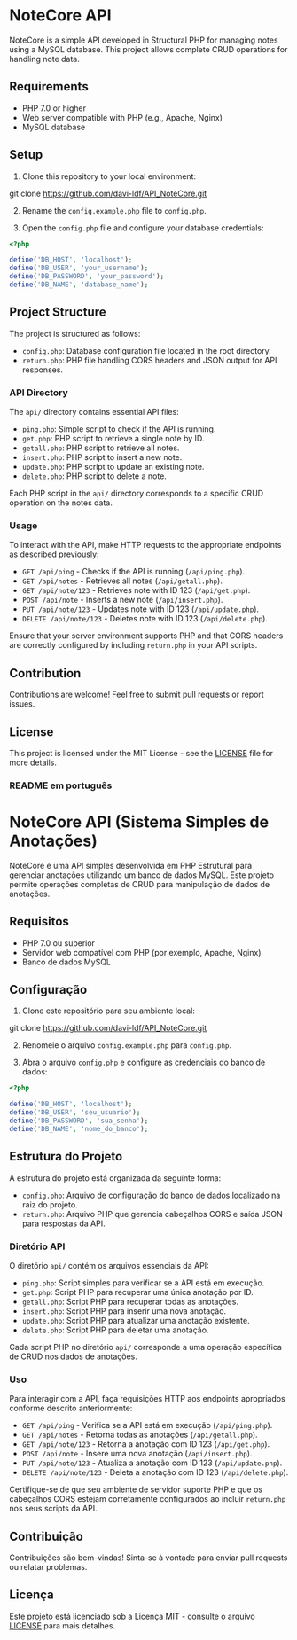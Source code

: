 # NoteCore API

NoteCore is a simple API developed in Structural PHP for managing notes using a MySQL database. This project allows complete CRUD operations for handling note data.

## Requirements

- PHP 7.0 or higher
- Web server compatible with PHP (e.g., Apache, Nginx)
- MySQL database

## Setup

1. Clone this repository to your local environment:

git clone https://github.com/davi-ldf/API_NoteCore.git


2. Rename the `config.example.php` file to `config.php`.


3. Open the `config.php` file and configure your database credentials:

```php
<?php

define('DB_HOST', 'localhost');
define('DB_USER', 'your_username');
define('DB_PASSWORD', 'your_password');
define('DB_NAME', 'database_name');

````

## Project Structure

The project is structured as follows:

- `config.php`: Database configuration file located in the root directory.
- `return.php`: PHP file handling CORS headers and JSON output for API responses.

### API Directory

The `api/` directory contains essential API files:

- `ping.php`: Simple script to check if the API is running.
- `get.php`: PHP script to retrieve a single note by ID.
- `getall.php`: PHP script to retrieve all notes.
- `insert.php`: PHP script to insert a new note.
- `update.php`: PHP script to update an existing note.
- `delete.php`: PHP script to delete a note.

Each PHP script in the `api/` directory corresponds to a specific CRUD operation on the notes data.

### Usage

To interact with the API, make HTTP requests to the appropriate endpoints as described previously:

- `GET /api/ping` - Checks if the API is running (`/api/ping.php`).
- `GET /api/notes` - Retrieves all notes (`/api/getall.php`).
- `GET /api/note/123` - Retrieves note with ID 123 (`/api/get.php`).
- `POST /api/note` - Inserts a new note (`/api/insert.php`).
- `PUT /api/note/123` - Updates note with ID 123 (`/api/update.php`).
- `DELETE /api/note/123` - Deletes note with ID 123 (`/api/delete.php`).

Ensure that your server environment supports PHP and that CORS headers are correctly configured by including `return.php` in your API scripts.

## Contribution

Contributions are welcome! Feel free to submit pull requests or report issues.

## License

This project is licensed under the MIT License - see the [LICENSE](LICENSE) file for more details.



### README em português


# NoteCore API (Sistema Simples de Anotações)

NoteCore é uma API simples desenvolvida em PHP Estrutural para gerenciar anotações utilizando um banco de dados MySQL. Este projeto permite operações completas de CRUD para manipulação de dados de anotações.

## Requisitos

- PHP 7.0 ou superior
- Servidor web compatível com PHP (por exemplo, Apache, Nginx)
- Banco de dados MySQL

## Configuração

1. Clone este repositório para seu ambiente local:


git clone https://github.com/davi-ldf/API_NoteCore.git


2. Renomeie o arquivo `config.example.php` para `config.php`.

3. Abra o arquivo `config.php` e configure as credenciais do banco de dados:

```php
<?php

define('DB_HOST', 'localhost');
define('DB_USER', 'seu_usuario');
define('DB_PASSWORD', 'sua_senha');
define('DB_NAME', 'nome_do_banco');
```

## Estrutura do Projeto

A estrutura do projeto está organizada da seguinte forma:

- `config.php`: Arquivo de configuração do banco de dados localizado na raiz do projeto.
- `return.php`: Arquivo PHP que gerencia cabeçalhos CORS e saída JSON para respostas da API.

### Diretório API

O diretório `api/` contém os arquivos essenciais da API:

- `ping.php`: Script simples para verificar se a API está em execução.
- `get.php`: Script PHP para recuperar uma única anotação por ID.
- `getall.php`: Script PHP para recuperar todas as anotações.
- `insert.php`: Script PHP para inserir uma nova anotação.
- `update.php`: Script PHP para atualizar uma anotação existente.
- `delete.php`: Script PHP para deletar uma anotação.

Cada script PHP no diretório `api/` corresponde a uma operação específica de CRUD nos dados de anotações.

### Uso

Para interagir com a API, faça requisições HTTP aos endpoints apropriados conforme descrito anteriormente:

- `GET /api/ping` - Verifica se a API está em execução (`/api/ping.php`).
- `GET /api/notes` - Retorna todas as anotações (`/api/getall.php`).
- `GET /api/note/123` - Retorna a anotação com ID 123 (`/api/get.php`).
- `POST /api/note` - Insere uma nova anotação (`/api/insert.php`).
- `PUT /api/note/123` - Atualiza a anotação com ID 123 (`/api/update.php`).
- `DELETE /api/note/123` - Deleta a anotação com ID 123 (`/api/delete.php`).

Certifique-se de que seu ambiente de servidor suporte PHP e que os cabeçalhos CORS estejam corretamente configurados ao incluir `return.php` nos seus scripts da API.

## Contribuição

Contribuições são bem-vindas! Sinta-se à vontade para enviar pull requests ou relatar problemas.

## Licença

Este projeto está licenciado sob a Licença MIT - consulte o arquivo [LICENSE](LICENSE) para mais detalhes.

